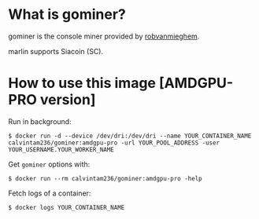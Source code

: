 # What is gominer?

gominer is the console miner provided by [robvanmieghem](https://github.com/robvanmieghem/gominer).

marlin supports Siacoin (SC).

# How to use this image [AMDGPU-PRO version]

Run in background:

```console
$ docker run -d --device /dev/dri:/dev/dri --name YOUR_CONTAINER_NAME calvintam236/gominer:amdgpu-pro -url YOUR_POOL_ADDRESS -user YOUR_USERNAME.YOUR_WORKER_NAME
```

Get `gominer` options with:

```console
$ docker run --rm calvintam236/gominer:amdgpu-pro -help
```

Fetch logs of a container:

```console
$ docker logs YOUR_CONTAINER_NAME
```

